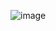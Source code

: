 ![image](https://github.com/lillyxcko/Github-User-Search/assets/79551113/fa175c9f-5db3-4f94-99c6-58d0e900e361)


